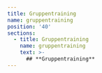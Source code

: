 ```yaml
---
title: Gruppentraining
name: gruppentraining
position: '40'
sections:
  - title: Gruppentraining
    name: gruppentraining
    text: >-
      ## **Gruppentraining**
---
```


